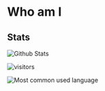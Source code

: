 # Who am I

## Stats

![Github Stats](https://github-readme-stats.vercel.app/api?username=Coolgiserz&show_icons=true&hide=issues&icon_color=000000)
<!-- https://visitor-badge.laobi.icu/badge?page_id=https://visitor-badge.laobi.icu/badge?page_id=Coolgiserz.weirdcat -->
![visitors](https://visitor-badge.laobi.icu/badge?page_id=Coolgiserz.weirdcat)


![Most common used language](https://github-readme-stats.vercel.app/api/top-langs/?username=Coolgiserz&layout=compact&hide_border=true&langs_count=10)
